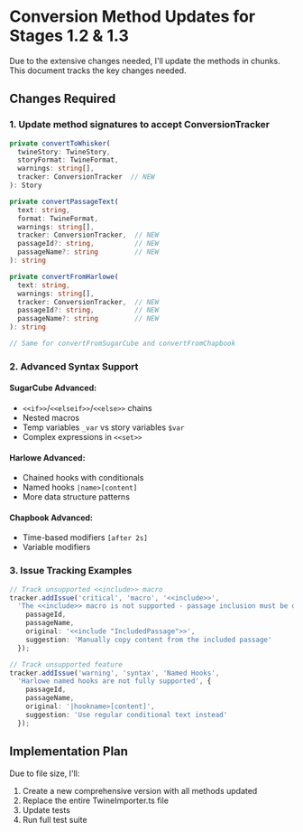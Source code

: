 # Conversion Method Updates for Stages 1.2 & 1.3

Due to the extensive changes needed, I'll update the methods in chunks. This document tracks the key changes needed.

## Changes Required

### 1. Update method signatures to accept ConversionTracker

```typescript
private convertToWhisker(
  twineStory: TwineStory,
  storyFormat: TwineFormat,
  warnings: string[],
  tracker: ConversionTracker  // NEW
): Story

private convertPassageText(
  text: string,
  format: TwineFormat,
  warnings: string[],
  tracker: ConversionTracker,  // NEW
  passageId?: string,          // NEW
  passageName?: string         // NEW
): string

private convertFromHarlowe(
  text: string,
  warnings: string[],
  tracker: ConversionTracker,  // NEW
  passageId?: string,          // NEW
  passageName?: string         // NEW
): string

// Same for convertFromSugarCube and convertFromChapbook
```

### 2. Advanced Syntax Support

#### SugarCube Advanced:
- `<<if>>`/`<<elseif>>`/`<<else>>` chains
- Nested macros
- Temp variables `_var` vs story variables `$var`
- Complex expressions in `<<set>>`

#### Harlowe Advanced:
- Chained hooks with conditionals
- Named hooks `|name>[content]`
- More data structure patterns

#### Chapbook Advanced:
- Time-based modifiers `[after 2s]`
- Variable modifiers

### 3. Issue Tracking Examples

```typescript
// Track unsupported <<include>> macro
tracker.addIssue('critical', 'macro', '<<include>>',
  'The <<include>> macro is not supported - passage inclusion must be done manually', {
    passageId,
    passageName,
    original: '<<include "IncludedPassage">>',
    suggestion: 'Manually copy content from the included passage'
  });

// Track unsupported feature
tracker.addIssue('warning', 'syntax', 'Named Hooks',
  'Harlowe named hooks are not fully supported', {
    passageId,
    passageName,
    original: '|hookname>[content]',
    suggestion: 'Use regular conditional text instead'
  });
```

## Implementation Plan

Due to file size, I'll:
1. Create a new comprehensive version with all methods updated
2. Replace the entire TwineImporter.ts file
3. Update tests
4. Run full test suite
